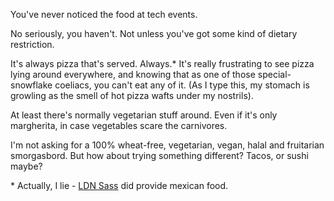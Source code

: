 You've never noticed the food at tech events.

No seriously, you haven't. Not unless you've got some kind of dietary restriction.

It's always pizza that's served. Always.\* It's really frustrating to see pizza lying around everywhere, and knowing that as one of those special-snowflake coeliacs, you can't eat any of it. (As I type this, my stomach is growling as the smell of hot pizza wafts under my nostrils). 

At least there's normally vegetarian stuff around. Even if it's only margherita, in case vegetables scare the carnivores.

I'm not asking for a 100% wheat-free, vegetarian, vegan, halal and fruitarian smorgasbord. But how about trying something different? Tacos, or sushi maybe? 

 \* Actually, I lie - [LDN Sass](https://twitter.com/ldn_sass) did provide mexican food.